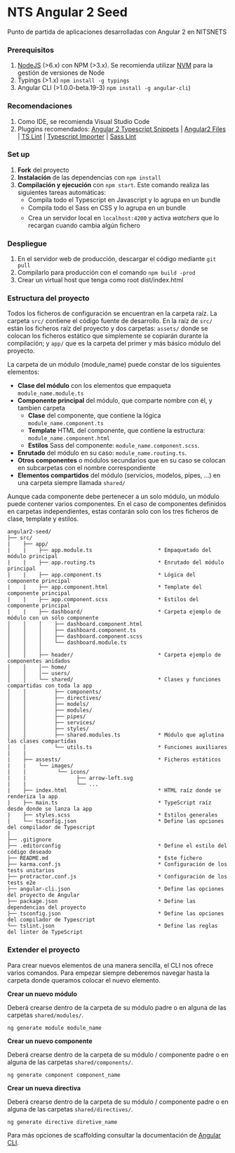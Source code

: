 # NTS Angular 2 Seed

Punto de partida de aplicaciones desarrolladas con Angular 2 en NITSNETS

### Prerequisitos ###
1. [NodeJS](https://nodejs.org/) (>6.x) con NPM (>3.x). Se recomienda utilizar [NVM](http://nvm.sh) para la gestión de versiones de Node
2. Typings (>1.x) ```npm install -g typings```
3. Angular CLI (>1.0.0-beta.19-3) ```npm install -g angular-cli```)

### Recomendaciones ###
1. Como IDE, se recomienda Visual Studio Code
2. Pluggins recomendados: [Angular 2 Typescript Snippets](https://marketplace.visualstudio.com/items?itemName=UVBrain.Angular2) | [Angular2 Files](https://marketplace.visualstudio.com/items?itemName=alexiv.vscode-angular2-files) | [TS Lint](https://marketplace.visualstudio.com/items?itemName=eg2.tslint) | [Typescript Importer](https://marketplace.visualstudio.com/items?itemName=pmneo.tsimporter) | [Sass Lint](https://marketplace.visualstudio.com/items?itemName=glen-84.sass-lint)

### Set up ###
1. **Fork** del proyecto
2. **Instalación** de las dependencias con ```npm install```
3. **Compilación y ejecución** con ```npm start```. Este comando realiza las siguientes tareas automáticas:
    * Compila todo el Typescript en Javascript y lo agrupa en un bundle
    * Compila todo el Sass en CSS y lo agrupa en un bundle
    * Crea un servidor local en ```localhost:4200``` y activa *watchers* que lo recargan cuando cambia algún fichero

### Despliegue ###

1. En el servidor web de producción, descargar el código mediante ```git pull```
2. Compilarlo para producción con el comando ```npm build -prod```
3. Crear un virtual host que tenga como root dist/index.html

### Estructura del proyecto ###

Todos los ficheros de configuración se encuentran en la carpeta raíz. La carpeta ```src/``` contiene el código fuente de desarrollo. En la raíz de ```src/``` están los ficheros raíz del proyecto y dos carpetas: ```assets/``` donde se colocan los ficheros estático que simplemente se copiarán  durante la compilación; y ```app/``` que es la carpeta del primer y más básico módulo del proyecto.

La carpeta de un módulo (module_name) puede constar de los siguientes elementos:

* **Clase del módulo** con los elementos que empaqueta ```module_name.module.ts```
* **Componente principal** del módulo, que comparte nombre con él, y tambien carpeta
     * **Clase** del componente, que contiene la lógica ```module_name.component.ts```
     * **Template** HTML del componente, que contiene la estructura: ```module_name.component.html```
     * **Estilos** Sass del componente: ```module_name.component.scss```.
* **Enrutado** del módulo en su caso: ```module_name.routing.ts```.
* **Otros componentes** o módulos secundarios que en su caso se colocan en subcarpetas con el nombre correspondiente
* **Elementos compartidos** del módulo (servicios, modelos, pipes, ...) en una carpeta siempre llamada ```shared/```

Aunque cada componente debe pertenecer a un solo módulo, un módulo puede contener varios componentes. En el caso de componentes definidos en carpetas independientes, estas contarán solo con los tres ficheros de clase, template y estilos.

```
angular2-seed/
├── src/
|    ├── app/
|    |    ├── app.module.ts                     * Empaquetado del módulo principal
|    |    ├── app.routing.ts                    * Enrutado del módulo principal
|    |    ├── app.component.ts                  * Lógica del componente principal
|    |    ├── app.component.html                * Template del componente principal
|    |    ├── app.component.scss                * Estilos del componente principal
|    |    ├── dashboard/                        * Carpeta ejemplo de módulo con un sólo componente
│    │    │    ├── dashboard.component.html     
│    │    │    ├── dashboard.component.ts       
│    │    │    ├── dashboard.component.scss     
│    │    │    └── dashboard.module.ts          
│    │    │
│    │    ├── header/                           * Carpeta ejemplo de componentes anidados
│    │    │── home/
│    │    │── users/
│    │    └── shared/                           * Clases y funciones compartidas con toda la app
│    │         ├── components/                  
│    │         ├── directives/
│    │         ├── models/
│    │         ├── modules/
│    │         ├── pipes/
│    │         ├── services/
│    │         ├── styles/
│    │         ├── shared.modules.ts            * Módulo que aglutina las clases compartidas
│    │         └── utils.ts                     * Funciones auxiliares
|    |
|    ├── assests/                               * Ficheros estáticos
|    |    └── images/
|    |          └── icons/
|    |                ├── arrow-left.svg
|    |                └── ...
|    ├── index.html                             * HTML raíz donde se renderiza la app
|    ├── main.ts                                * TypeScript raíz desde donde se lanza la app
|    ├── styles.scss                            * Estilos generales
|    └── tsconfig.json                          * Define las opciones del compilador de Typescript
|
├── .gitignore                          
├── .editorconfig                               * Define el estilo del código deseado
├── README.md                                   * Este fichero
├── karma.conf.js                               * Configuración de los tests unitarios
├── protractor.conf.js                          * Configuración de los tests e2e
├── angular-cli.json                            * Define las opciones del proyecto de Angular
├── package.json                                * Define las dependencias del proyecto
├── tsconfig.json                               * Define las opciones del compilador de Typescript
└── tslint.json                                 * Define las reglas del linter de TypeScript
```

### Extender el proyecto ###

Para crear nuevos elementos de una manera sencilla, el CLI nos ofrece varios comandos. Para empezar siempre deberemos navegar hasta la carpeta donde queramos colocar el nuevo elemento.

**Crear un nuevo módulo**

Deberá crearse dentro de la carpeta de su módulo padre o en alguna de las carpetas ```shared/modules/```.
```
ng generate module module_name
```
**Crear un nuevo componente**

Deberá crearse dentro de la carpeta de su módulo / componente padre o en alguna de las carpetas ```shared/components/```.
```
ng generate component component_name
```
**Crear un nueva directiva**

Deberá crearse dentro de la carpeta de su módulo / componente padre o en alguna de las carpetas ```shared/directives/```.
```
ng generate directive diretive_name
```

Para más opciones de scaffolding consultar la documentación de [Angular CLI](https://github.com/angular/angular-cli#generating-components-directives-pipes-and-services).